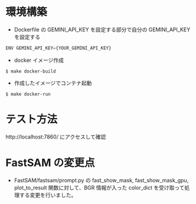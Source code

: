# 環境構築

- Dockerfile の GEMINI_API_KEY を設定する部分で自分の GEMINI_API_KEY を設定する
```python
ENV GEMINI_API_KEY={YOUR_GEMINI_API_KEY}
```

- docker イメージ作成
```
$ make docker-build
```

- 作成したイメージでコンテナ起動
```
$ make docker-run
```


# テスト方法
http://localhost:7860/ にアクセスして確認

# FastSAM の変更点
- FastSAM/fastsam/prompt.py の fast_show_mask, fast_show_mask_gpu, plot_to_result 関数に対して、BGR 情報が入った color_dict を受け取って処理する変更を行いました。